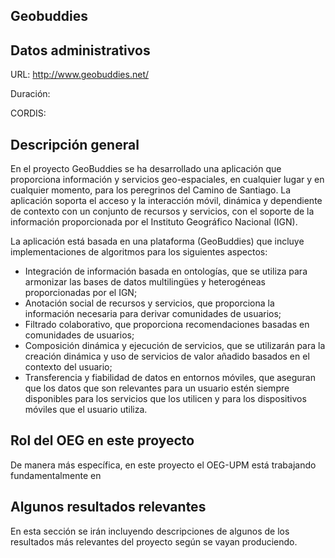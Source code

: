 ## Geobuddies

## Datos administrativos
URL: http://www.geobuddies.net/

Duración: 

CORDIS: 

## Descripción general

En el proyecto GeoBuddies se ha desarrollado una aplicación que proporciona información y servicios geo-espaciales, en cualquier lugar y en cualquier momento, para los peregrinos del Camino de Santiago. La aplicación soporta el acceso y la interacción móvil, dinámica y dependiente de contexto con un conjunto de recursos y servicios, con el soporte de la información proporcionada por el Instituto Geográfico Nacional (IGN). 

La aplicación está basada en una plataforma (GeoBuddies) que incluye implementaciones de algoritmos para los siguientes aspectos: 

* Integración de información basada en ontologías, que se utiliza para armonizar las bases de datos multilingües y heterogéneas proporcionadas por el IGN; 
* Anotación social de recursos y servicios, que proporciona la información necesaria para derivar comunidades de usuarios; 
* Filtrado colaborativo, que proporciona recomendaciones basadas en comunidades de usuarios; 
* Composición dinámica y ejecución de servicios, que se utilizarán para la creación dinámica y uso de servicios de valor añadido basados en el contexto del usuario; 
* Transferencia y fiabilidad de datos en entornos móviles, que aseguran que los datos que son relevantes para un usuario estén siempre disponibles para los servicios que los utilicen y para los dispositivos móviles que el usuario utiliza.



## Rol del OEG en este proyecto

De manera más específica, en este proyecto el OEG-UPM está trabajando fundamentalmente en 

## Algunos resultados relevantes
En esta sección se irán incluyendo descripciones de algunos de los resultados más relevantes del proyecto según se vayan produciendo.